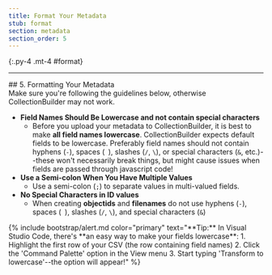 ```yaml
---
title: Format Your Metadata
stub: format
section: metadata
section_order: 5
---
```


{:.py-4 .mt-4 #format}
***

<div class="row" markdown="1">
## 5. Formatting Your Metadata

<div class="col-md-7" markdown="1">
Make sure you're following the guidelines below, otherwise CollectionBuilder may not work.

- **Field Names Should Be Lowercase and not contain special characters**
    - Before you upload your metadata to CollectionBuilder, it is best to make **all field names lowercase**. CollectionBuilder expects default fields to be lowercase. Preferably field names should not contain hyphens (`-`), spaces (` `), slashes (`/`, `\`), or special characters (`&`, etc.)--these won't necessarily break things, but might cause issues when fields are passed through javascript code!
- **Use a Semi-colon When You Have Multiple Values**
    - Use a semi-colon (`;`) to separate values in multi-valued fields.
- **No Special Characters in ID values**
    - When creating **objectids** and **filenames** do not use hyphens (`-`), spaces (` `), slashes (`/`, `\`), and special characters (`&`)

</div>

<div class="col-md-5" markdown ="1">
{% include bootstrap/alert.md color="primary" text="**Tip:** In Visual Studio Code, there's **an easy way to make your fields lowercase**: 
1. Highlight the first row of your CSV (the row containing field names) 
2. Click the 'Command Palette' option in the View menu 
3. Start typing 'Transform to lowercase'--the option will appear!" %}
</div>
</div>
